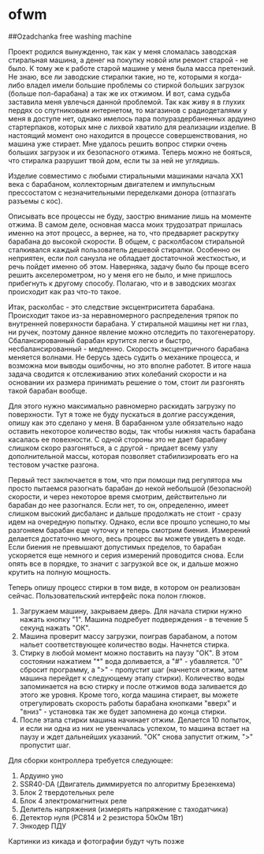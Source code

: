 # ofwm
##Ozadchanka free washing machine 

Проект родился вынужденно, так как у меня сломалась заводская стиральная машина, а денег на покупку новой или ремонт старой - не было. К тому же к работе старой машине у меня была масса претензий. Не знаю, все ли заводские стиралки такие, но те, которыми я когда-либо владел имели большие проблемы со стиркой больших загрузок (больше пол-барабана) а так же их отжимом. И вот, сама судьба заставила меня увлечься данной проблемой. Так как живу я в глухих пердях со спутниковым интернетом, то магазинов с радиодеталями у меня в доступе нет, однако имелось пара полураздербаненных ардуино стартерпаков, которых мне с лихвой хватило для реализации изделие. В настоящий момент оно находится в процессе совершенствования, но машина уже стирает. Мне удалось решить вопрос стирки очень больших загрузок и их безопасного отжима. Теперь можно не бояться, что стиралка разрушит твой дом, если ты за ней не углядишь.

Изделие совместимо с любыми стиральными машинами начала ХХ1 века с барабаном, коллекторным двигателем и импульсным прессостатом с незначительными переделками донора (отпазгать разъемы с кос).

Описывать все процессы не буду, заострю внимание лишь на моменте отжима. В самом деле, основная масса моих трудозатрат пришлась именно на этот процесс, а вернее, на то, что предваряет раскрутку барабана до высокой скорости. В общем, с расколбасом стиральной сталкивался каждый пользователь дешевой стиралки. Особенно он неприятен, если пол санузла не обладает достаточной жесткостью, и речь пойдет именно об этом. Наверняка, задачу было бы проще всего решить акселерометром, но у меня его не было, и мне пришлось прибегнуть к другому способу. Полагаю, что и в заводских мозгах происходит как раз что-то такое. 

Итак, расколбас - это следствие эксцентриситета барабана. Происходит такое из-за неравномерного распределения тряпок по внутренней поверхности барабана. У стиральной машины нет ни глаз, ни ручек, поэтому данное явление можно отследить по тахогенератору. Сбалансированный барабан крутится легко и быстро, несбалансированный - медленно. Скорость эксцентричного барабана меняется волнами. Не берусь здесь судить о механике процесса, и возможна мои выводы ошибочны, но это вполне работет. В итоге наша задача сводится к отслеживанию этих колебаний скорости и на основании их размера принимать решение о том, стоит ли разгонять такой барабан вообще.

Для этого нужно максимально равномерно раскидать загрузку по поверхности. Тут я тоже не буду пускаться в долгие рассуждения, опишу как это сделано у меня. В барабанном узле обязательно надо оставить некоторое количество воды, так чтобы нижняя часть барабана касалась ее повехности. С одной стороны это не дает барабану слишком скоро разгоняться, а с другой - придает всему узлу дополнительной массы, которая позволяет стабилизировать его на тестовом участке разгона. 

Первый тест заключается в том, что при помощи пид регулятора мы просто пытаемся разогнать барабан до некой небольшой (безопасной) скорости, и через некоторое время смотрим, действительно ли барабан до нее разогнался. Если нет, то он, определенно, имеет слишком высокий дисбаланс и дальше продолжать не стоит - сразу идем на очередную попытку. Однако, если все прошло успешно,то мы разгоняем барабан еще чуточку и теперь смотрим биения. Измерений делается достаточно много, весь процесс вы можете увидеть в коде. Если биения не превышают допустимых пределов, то барабан ускоряется еще немного и серия измерений проводится снова. Если опять все в порядке, то значит с загрузкой все ок, и дальше можно крутить на полную мощность.

Теперь опишу процесс стирки в том виде, в котором он реализован сейчас. Пользовательский интерфейс пока полон глюков.
1. Загружаем машину, закрываем дверь. Для начала стирки нужно нажать кнопку "1". Машина подребует подверждения - в течение 5 секунд нажать "ОК".
2. Машина проверит массу загрузки, поиграв барабаном, а потом нальет соответствующее количество воды. Начнется стирка.
3. Стирку в любой момент можно поставить на паузу "ОК". В этом состоянии нажатием "*" вода доливается, а "#" - убавляется. "0" сбросит программу, а ">" - пропустит шаг (начнется отжим, затем машина перейдет к следующему этапу стирки). Количество воды запоминается на всю стирку и после отжимов вода заливается до этого же уровня. Кроме того, когда машина стирает, вы можете отрегулировать скорость работы барабана кнопками "вверх" и "вниз" - установка так же будет запомнена до конца стирки.
4. После этапа стирки машина начинает отжим. Делается 10 попыток, и если ни одна из них не увенчалась успехом, то машина встает на паузу и ждет дальнейших указаний. "ОК" снова запустит отжим, ">" пропустит шаг.

Для сборки контроллера требуется следующее:
1. Ардуино уно
2. SSR40-DA (Двигатель диммируется по алгоритму Брезенхема)
3. Блок 2 твердотельных реле
4. Блок 4 электромагнитных реле
5. Делитель напряжения (измерять напряжение с таходатчика)
6. Детектор нуля (PC814 и 2 резистора 50кОм 1Вт)
7. Энкодер ПДУ

Картинки из кикада и фотографии будут чуть позже

